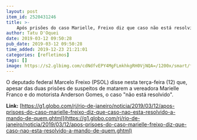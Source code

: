 ```yaml
---
layout: post
item_id: 2520431246
title: >-
    Após prisões do caso Marielle, Freixo diz que caso não está resolvido: 'A mando de quem?'
author: Tatu D'Oquei
date: 2019-03-12 09:50:28
pub_date: 2019-03-12 09:50:28
time_added: 2019-12-23 21:21:01
categories: [refletimos]
tags: []
image: https://s2.glbimg.com/cdNdfvEPY4MgFLmkhkgRH0VjNQA=/1200x/smart/filters:cover():strip_icc()/s04.video.glbimg.com/x720/7448163.jpg
---
```


O deputado federal Marcelo Freixo (PSOL) disse nesta terça-feira (12) que, apesar das duas prisões de suspeitos de matarem a vereadora Marielle Franco e do motorista Anderson Gomes, o caso "não está resolvido".

**Link:** [https://g1.globo.com/rj/rio-de-janeiro/noticia/2019/03/12/apos-prisoes-do-caso-marielle-freixo-diz-que-caso-nao-esta-resolvido-a-mando-de-quem.ghtml](https://g1.globo.com/rj/rio-de-janeiro/noticia/2019/03/12/apos-prisoes-do-caso-marielle-freixo-diz-que-caso-nao-esta-resolvido-a-mando-de-quem.ghtml)

